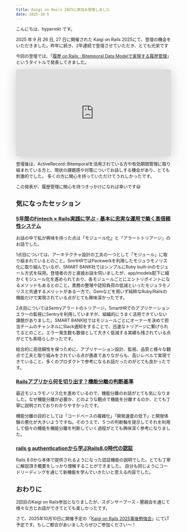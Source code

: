 ```yaml
---
title: Kaigi on Rails 2025に参加＆登壇しました
date: 2025-10-5
---
```


こんにちは、hypermkt です。

2025 年 9 月 26 日, 27 日に開催された Kaigi on Rails 2025にて、登壇の機会をいただきました。昨年に続き、2年連続で登壇させていただき、とても光栄です

今回の登壇では、「[履歴 on Rails : Bitemporal Data Modelで実現する履歴管理](https://kaigionrails.org/2025/talks/hypermkt/#day2)」というタイトルで発表してきました。

<iframe class="speakerdeck-iframe" frameborder="0" src="https://speakerdeck.com/player/cc55b04ff2dd43de8fe5bbee95285f30" title="履歴 on Rails:  Bitemporal Data Modelで実現する履歴管理/history-on-rails-with-bitemporal-data-model" allowfullscreen="true" style="border: 0px; background: padding-box padding-box rgba(0, 0, 0, 0.1); margin: 0px; padding: 0px; border-radius: 6px; box-shadow: rgba(0, 0, 0, 0.2) 0px 5px 40px; width: 100%; height: auto; aspect-ratio: 560 / 315;" data-ratio="1.7777777777777777"></iframe>

登壇後は、ActiveRecord::Bitemporalを活用されている方や有効期間管理に取り組まれている方と、現状の課題感や対策についてお話しする機会があり、とても刺激的でした。 多くの方に関心を持っていただけてうれしかったです。

この発表が、履歴管理に関心を持つきっかけになれば幸いです😃

## 気になったセッション

### [5年間のFintech × Rails実践に学ぶ - 基本に忠実な運用で築く高信頼性システム](https://kaigionrails.org/2025/talks/ohbarye/#day1)

お話の中で私が興味を持った点は「モジュール化」と「アラートトリアージ」のお話でした。

1点目については、アーキテクチャ設計の工夫の一つとして「モジュール」に取り組まれているとのこと。SmrtHRではPackwerkを利用したモジュラモノリス化に取り組んでいるが、SMART BANK社ではシンプルにRuby built-inのモジュール方式を採用。登壇者の方と直接お話を伺いましたが、app/models配下に細かくモジュール化を進められており、各モジュールごとにエントリポイントになるメソッドもあるとのこと。責務の整理や認知負荷の低減といったモジュラモノリスと共通するメリットがある一方で、Gemなどを用いず純粋なRuby/Railsの機能だけで実現されている点がとても興味深かったです。

2点目についてはSentryアラートのトリアージ。SmartHRでのアプリケーションエラーの監視にSentryを利用していますが、組織的にうまく活用できていない課題がありました。SMART BANK社ではモジュールごとにオーナーを決めて担当チームのチャンネルにSlack通知をすることで、迅速なトリアージに繋げられてるとのこと。エラー発生数も数値として大きく低減する実績も残されている点がとても素晴らしかったです。

総合的に高信頼性を保つために、アプリケーション設計、監視、品質と様々な観点で工夫と取り組みをされている点が愚直でありながらも、高いレベルで実現できていること、多くのプロダクトで参考になるお話だったのがとても良かったです。

### [Railsアプリから何を切り出す？機能分離の判断基準](https://kaigionrails.org/2025/talks/myumura/#day2)

最近モジュラモノリス化を進めているので、機能分離のお話がとても気になりました。なぜ機能分離が必要か、どのような観点で機能を分離するのか、とても丁寧に説明されておりわかりやすかったです。

機能分離の目的としては「コードベースの複雑化」「開発速度の低下」と開発体験の悪化が大きいようですね。そのうえで、５つの判断軸を提示してそれを利用して個々の機能を機能分離を判断していく過程がとても興味深く参考になりました。

### [rails g authenticationから学ぶRails8.0時代の認証](https://kaigionrails.org/2025/talks/willnet/#day2)

Rails 8.0から本体で提供されるようになった認証機能の説明でした。とても丁寧に解説頂き概要をしっかり理解することができました。
自分も同じようにコードリーディングを通じて新機能を学んでいきたいと思える内容でした。

## おわりに

2回目のKaigi on Rails参加となりましたが、スポンサーブース・懇親会を通じて様々な方とお話ができてとても楽しかったです。

さて、2025年10月10日に開催予定の「[Kaigi on Rails 2025事後勉強会](https://smarthr.connpass.com/event/367186/)」にてLT予定です。もしご都合があいましたらぜひご参加ください〜！
